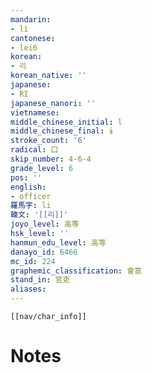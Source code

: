 ```yaml
---
mandarin:
- lì
cantonese:
- lei6
korean:
- 리
korean_native: ''
japanese:
- RI
japanese_nanori: ''
vietnamese:
middle_chinese_initial: l
middle_chinese_final: ɨ
stroke_count: '6'
radical: 口
skip_number: 4-6-4
grade_level: 6
pos: ''
english:
- officer
羅馬字: li
韓文: '[[리]]'
joyo_level: 高等
hsk_level: ''
hanmun_edu_level: 高等
danayo_id: 6466
mc_id: 224
graphemic_classification: 會意
stand_in: 官吏
aliases:
---
```

```meta-bind-embed
[[nav/char_info]]
```

# Notes
